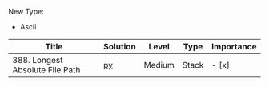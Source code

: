 New Type:
* Ascii


| Title  | Solution |Level | Type | Importance |
|-------------|-----| ----- |------ |-|
|388. Longest Absolute File Path | [py](https://github.com/cloi1994/session1/blob/master/Google/388.py) | Medium | Stack | - [x] 
